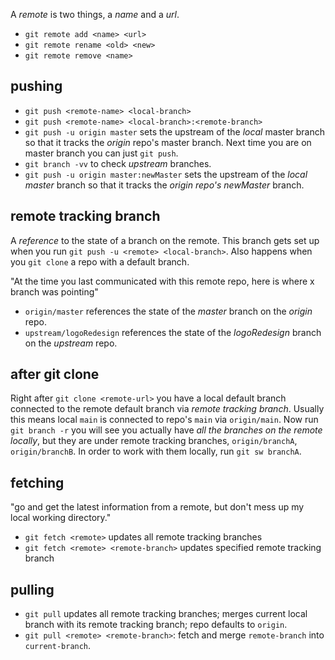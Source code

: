A *remote* is two things, a *name* and a *url*.
- `git remote add <name> <url>`
- `git remote rename <old> <new>`
- `git remote remove <name>`

## pushing
- `git push <remote-name> <local-branch>`
- `git push <remote-name> <local-branch>:<remote-branch>`
- `git push -u origin master` sets the upstream of the *local* master branch so that it tracks the *origin* repo's master branch. Next time you are on master branch you can just `git push`.
- `git branch -vv` to check *upstream* branches.
- `git push -u origin master:newMaster` sets the upstream of the *local master* branch so that it tracks the *origin repo's newMaster* branch.

## remote tracking branch
A *reference* to the state of a branch on the remote. This branch gets set up when you run `git push -u <remote> <local-branch>`. Also happens when you `git clone` a repo with a default branch.

"At the time you last communicated with this remote repo, here is where x branch was pointing"
- `origin/master` references the state of the *master* branch on the _origin_ repo. 
- `upstream/logoRedesign` references the state of the *logoRedesign* branch on the *upstream* repo.

## after git clone
Right after `git clone <remote-url>` you have a local default branch connected to the remote default branch via *remote tracking branch*. Usually this means local `main` is connected to repo's `main` via `origin/main`.
Now run `git branch -r` you will see you actually have *all the branches on the remote locally*, but they are under remote tracking branches, `origin/branchA`, `origin/branchB`. 
In order to work with them locally, run `git sw branchA`.

## fetching
"go and get the latest information from a remote, but don't mess up my local working directory."
- `git fetch <remote>` updates all remote tracking branches
- `git fetch <remote> <remote-branch>` updates specified remote tracking branch

## pulling
- `git pull` updates all remote tracking branches; merges current local branch with its remote tracking branch; repo defaults to `origin`.
- `git pull <remote> <remote-branch>`: fetch and merge `remote-branch` into `current-branch`.